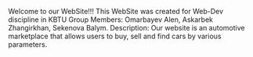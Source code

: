 Welcome to our WebSite!!!
This WebSite was created for Web-Dev discipline in KBTU
Group Members:
Omarbayev Alen, 
Askarbek Zhangirkhan, 
Sekenova Balym.
Description:
Our website is an automotive marketplace that allows users to buy, sell and find cars by various parameters.
